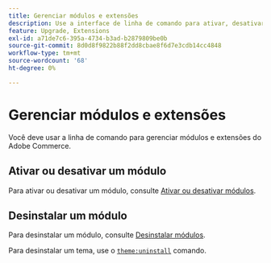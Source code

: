 ```yaml
---
title: Gerenciar módulos e extensões
description: Use a interface de linha de comando para ativar, desativar e desinstalar módulos e extensões do Adobe Commerce.
feature: Upgrade, Extensions
exl-id: a71de7c6-395a-4734-b3ad-b2879809be0b
source-git-commit: 8d0d8f9822b88f2dd8cbae8f6d7e3cdb14cc4848
workflow-type: tm+mt
source-wordcount: '68'
ht-degree: 0%

---
```


# Gerenciar módulos e extensões

Você deve usar a linha de comando para gerenciar módulos e extensões do Adobe Commerce.

## Ativar ou desativar um módulo

Para ativar ou desativar um módulo, consulte [Ativar ou desativar módulos](../../installation/tutorials/manage-modules.md).

## Desinstalar um módulo

Para desinstalar um módulo, consulte [Desinstalar módulos](../../installation/tutorials/uninstall-modules.md).

Para desinstalar um tema, use o [`theme:uninstall`](../../installation/tutorials/themes.md) comando.

